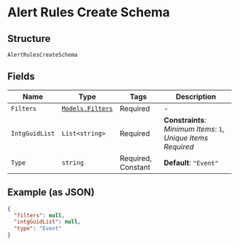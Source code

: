 
# Alert Rules Create Schema

## Structure

`AlertRulesCreateSchema`

## Fields

| Name | Type | Tags | Description |
|  --- | --- | --- | --- |
| `Filters` | [`Models.Filters`](../../doc/models/filters.md) | Required | - |
| `IntgGuidList` | `List<string>` | Required | **Constraints**: *Minimum Items*: `1`, *Unique Items Required* |
| `Type` | `string` | Required, Constant | **Default**: `"Event"` |

## Example (as JSON)

```json
{
  "filters": null,
  "intgGuidList": null,
  "type": "Event"
}
```

